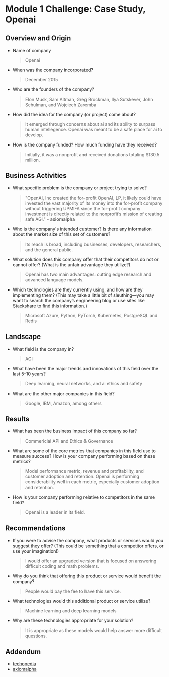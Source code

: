 # Module 1 Challenge: Case Study, Openai

## Overview and Origin

* Name of company
   >Openai
    
* When was the company incorporated?
   >December 2015
    
* Who are the founders of the company?
   >Elon Musk, Sam Altman, Greg Brockman, Ilya Sutskever, John Schulman, and Wojciech Zaremba
    
* How did the idea for the company (or project) come about?
   >It emerged through concerns about ai and its ability to surpass human intellegence. Openai was meant to be a safe place for ai to develop. 
    
* How is the company funded? How much funding have they received?
   >Initially, it was a nonprofit and received donations totaling $130.5 million.
    
## Business Activities

* What specific problem is the company or project trying to solve?
    >"OpenAI, Inc created the for-profit OpenAI, LP, it likely could have invested the vast majority of its money into the for-profit company without triggering UPMIFA since the for-profit company investment is directly related to the nonprofit’s mission of creating safe AGI." - **axiomalpha**
    
* Who is the company's intended customer? Is there any information about the market size of this set of customers?
    >Its reach is broad, including businesses, developers, researchers, and the general public.
    
* What solution does this company offer that their competitors do not or cannot offer? (What is the unfair advantage they utilize?)
    >Openai has two main advantages: cutting edge research and advanced language models. 
    
* Which technologies are they currently using, and how are they implementing them? (This may take a little bit of sleuthing&mdash;you may want to search the company’s engineering blog or use sites like Stackshare to find this information.)
    >Microsoft Azure, Python, PyTorch, Kubernetes, PostgreSQL and Redis
    
## Landscape

* What field is the company in?
    >AGI
    
* What have been the major trends and innovations of this field over the last 5&ndash;10 years?
    >Deep learning, neural networks, and ai ethics and safety
    
* What are the other major companies in this field?
    >Google, IBM, Amazon, among others
    
## Results

* What has been the business impact of this company so far?
    >Commericial API and Ethics & Governance

* What are some of the core metrics that companies in this field use to measure success? How is your company performing based on these metrics?
    >Model performance metric, revenue and profitability, and customer adoption and retention. Openai is performing considerability well in each metric, especially customer adoption and retention.
    
* How is your company performing relative to competitors in the same field?
    >Openai is a leader in its field.
    
## Recommendations

* If you were to advise the company, what products or services would you suggest they offer? (This could be something that a competitor offers, or use your imagination!)
    >I would offer an upgraded version that is focused on answering difficult coding and math problems. 
    
* Why do you think that offering this product or service would benefit the company?
    >People would pay the fee to have this service.
    
* What technologies would this additional product or service utilize?
    >Machine learning and deep learning models

* Why are these technologies appropriate for your solution?
    >It is appropriate as these models would help answer more difficult questions.
    
## Addendum

* [techopedia](https://www.techopedia.com/who-owns-openai)
* [axiomalpha](https://axiomalpha.com/how-openai-legally-switched-from-nonprofit-to-for-profit/)
